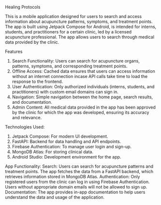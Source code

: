 Healing Protocols

This is a mobile application designed for users to search and access information about acupuncture patterns, symptoms, and treatment points. The app is built using Jetpack Compose for Android, is intended for interns, students, and practitioners for a certain clinic, led by a licensed acupuncture professional. The app allows users to search through medical data provided by the clinic.

Features
1) Search Functionality: Users can search for acupuncture organs, patterns, symptoms, and corresponding treatment points.
2) Offline Access: Cached data ensures that users can access information without an internet connection incase API calls take time to load the response to the frontend.
3) User Authentication: Only authorized individuals (interns, students, and practitioners) with custom email domains can sign in.
4) Navigation: Simple navigation between the home page, search results, and documentation.
5) Admin Content: All medical data provided in the app has been approved by the clinic for which the app was developed, ensuring its accuracy and relevance.

Technologies Used:
1) Jetpack Compose: For modern UI development.
2) FastAPI: Backend for data handling and API endpoints.
3) Firebase Authentication: To manage user login and sign-up.
4) MongoDB Atlas: For storing clinical data.
5) Android Studio: Development environment for the app.

App Functionality:
 Search: Users can search for acupuncture patterns and treatment points. The app fetches the data from a FastAPI backend, which retrieves information stored in MongoDB Atlas.
 Authentication: Only registered users from the clinic can log in using Firebase Authentication. Users without appropriate domain emails will not be allowed to sign up.
 Documentation: The app provides in-app documentation to help users understand the data and usage of the application.
